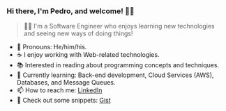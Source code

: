 ### Hi there, I'm Pedro, and welcome! ✌🏽

> 👨‍💻 I'm a Software Engineer who enjoys learning new technologies and seeing new ways of doing things!

- 🙂 Pronouns: He/him/his.
- ☕ I enjoy working with Web-related technologies.
- 📚 Interested in reading about programming concepts and techniques.
- 🌱 Currently learning: Back-end development, Cloud Services (AWS), Databases, and Message Queues.
- 📫 How to reach me: [LinkedIn](https://linkedin.com/in/pedro-barcellos)
- 📑 Check out some snippets: [Gist](https://gist.github.com/barcellos-pedro)
